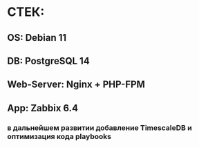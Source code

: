 # СТЕК:
## OS: Debian 11
## DB: PostgreSQL 14
## Web-Server: Nginx + PHP-FPM
## App: Zabbix 6.4
### в дальнейшем развитии добавление TimescaleDB и оптимизация кода playbooks
